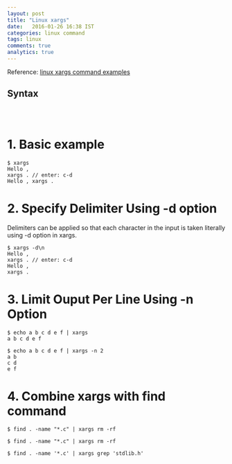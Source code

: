 ```yaml
---
layout: post
title: "Linux xargs"
date:   2016-01-26 16:38 IST
categories: linux command
tags: linux
comments: true
analytics: true
---
```


Reference: [linux xargs command examples](http://www.thegeekstuff.com/2013/12/xargs-examples/)

## Syntax

~~~

~~~
<br>

# 1. Basic example

~~~
$ xargs
Hello ,
xargs . // enter: c-d
Hello , xargs .
~~~

# 2. Specify Delimiter Using -d option

Delimiters can be applied so that each character in the input is taken literally using -d option in xargs.

~~~
$ xargs -d\n
Hello ,
xargs . // enter: c-d
Hello ,
xargs .
~~~

# 3. Limit Ouput Per Line Using -n Option

~~~
$ echo a b c d e f | xargs
a b c d e f
~~~

~~~
$ echo a b c d e f | xargs -n 2
a b
c d
e f
~~~

# 4. Combine xargs with find command

~~~
$ find . -name "*.c" | xargs rm -rf

$ find . -name "*.c" | xargs rm -rf

$ find . -name '*.c' | xargs grep 'stdlib.h'
~~~
